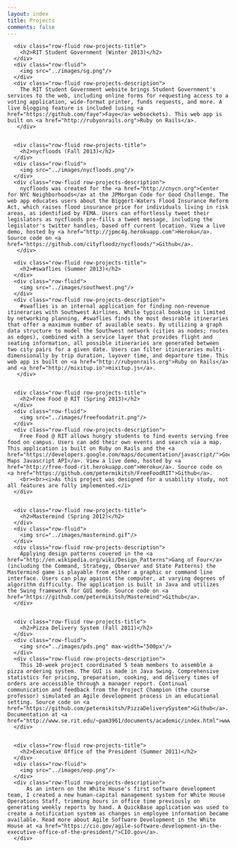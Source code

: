 ```yaml
---
layout: index
title: Projects
comments: false
---
```


<div class="row-fluid">
	<div class="span12 projects">
	  <!--Content-->
	  <div class="page-title">
	    <!--<h1>Projects</h1>-->
	  </div>


	  <div class="row-fluid row-projects-title">
	    <h2>RIT Student Government (Winter 2013)</h2>
	  </div>
	  <div class="row-fluid">
	    <img src="../images/sg.png"/>
	  </div>
	  <div class="row-fluid row-projects-description">
	    The RIT Student Government website brings Student Government's services to the web, including online forms for requesting access to a voting application, wide-format printer, funds requests, and more. A live blogging feature is included (using <a href="https://github.com/faye">Faye</a> websockets). This web app is built on <a href="http://rubyonrails.org">Ruby on Rails</a>.
	   </div>


	  <div class="row-fluid row-projects-title">
	    <h2>nycfloods (Fall 2013)</h2>
	  </div>
	  <div class="row-fluid">
	    <img src="../images/nycfloods.png"/>
	  </div>
	  <div class="row-fluid row-projects-description">
	    nycfloods was created for the <a href="http://cnycn.org">Center for NYC Neighborhoods</a> at the JPMorgan Code for Good Challenge. The web app educates users about the Biggert-Waters Flood Insurance Reform Act, which raises flood insurance price for individuals living in risk areas, as identified by FEMA. Users can effortlessly tweet their legislators as nycfloods pre-fills a tweet message, including the legislator's twitter handles, based off current location. View a live demo, hosted by <a href="http://jpmc4g.herokuapp.com">Heroku</a>. Source code on <a href="https://github.com/cityfloodz/nycfloods/">Github</a>. 
	   </div>

	  <div class="row-fluid row-projects-title">
	    <h2>#swaflies (Summer 2013)</h2>
	  </div>
	  <div class="row-fluid">
	    <img src="../images/southwest.png"/>
	  </div>
	  <div class="row-fluid row-projects-description">
	    #swaflies is an internal application for finding non-revenue itineraries with Southwest Airlines. While typical booking is limited by networking planning, #swaflies finds the most desirable itineraries that offer a maximum number of available seats. By utilizing a graph data structure to model the Southwest network (cities as nodes; routes as edges), combined with a service layer that provides flight and seating information, all possible itineraries are generated between two city pairs for a given date. Users can filter itinieraries multi-dimensionally by trip duration, layover time, and departure time. This web app is built on <a href="http://rubyonrails.org">Ruby on Rails</a> and <a href="http://mixitup.io">mixitup.js</a>.
	   </div>
	  

	  <div class="row-fluid row-projects-title">
	    <h2>Free Food @ RIT (Spring 2013)</h2>
	  </div>
	  <div class="row-fluid">
	    <img src="../images/freefoodatrit.png"/>
	  </div>
	  <div class="row-fluid row-projects-description">
	    Free Food @ RIT allows hungry students to find events serving free food on campus. Users can add their own events and search via a map. This application is built on Ruby on Rails and the <a href="https://developers.google.com/maps/documentation/javascript/">Google Maps Javascript API</a>. View a live demo, hosted by <a href="http://free-food-rit.herokuapp.com">Heroku</a>. Source code on <a href="https://github.com/petermikitsh/FreeFoodRIT">Github</a>.
		<br><br><i>As this project was designed for a usability study, not all features are fully implemented.</i>
	  </div>


	  <div class="row-fluid row-projects-title">
	    <h2>Mastermind (Spring 2012)</h2>
	  </div>
	  <div class="row-fluid">
	    <img src="../images/mastermind.gif"/>
	  </div>
	  <div class="row-fluid row-projects-description">
	    Applying design patterns covered in the <a href="http://en.wikipedia.org/wiki/Design_Patterns">Gang of Four</a> (including the Command, Strategy, Observer and State Patterns) the Mastermind game is playable from either a graphic or command line interface. Users can play against the computer, at varying degrees of algorithm difficulty. The application is built in Java and utilizes the Swing framework for GUI mode. Source code on <a href="https://github.com/petermikitsh/Mastermind">Github</a>.
	  </div>


	  <div class="row-fluid row-projects-title">
	    <h2>Pizza Delivery System (Fall 2011)</h2>
	  </div>
      <div class="row-fluid">
        <img src="../images/pds.png" max-width="500px"/>
      </div>
	  <div class="row-fluid row-projects-description">
	    This 10-week project coordinated 5 team members to assemble a pizza ordering system. The GUI is made in Java Swing. Comprehensive statistics for pricing, preparation, cooking, and delivery times of orders are accessible through a manager report. Continual communication and feedback from the Project Champion (the course professor) simulated an Agile development process in an educational setting. Source code on <a href="https://github.com/petermikitsh/PizzaDeliverySystem">Github</a>. Documentation at <a href="http://www.se.rit.edu/~pam3961/documents/academic/index.html">www.se.rit.edu</a>.
	  </div>


	  <div class="row-fluid row-projects-title">
	    <h2>Executive Office of the President (Summer 2011)</h2>
	  </div>
	  <div class="row-fluid">
	    <img src="../images/eop.png"/>
	  </div>
	  <div class="row-fluid row-projects-description">
	      As an intern on the White House's first software development team, I created a new human-capital management system for White House Operations Staff, trimming hours in office time previously on generating weekly reports by hand. A QuickBase application was used to create a notification system as changes in employee information became available. Read more about Agile Software Development in the White House at <a href="https://cio.gov/agile-software-development-in-the-executive-office-of-the-president/">CIO.gov</a>.
	  </div>


  </div>
</div>